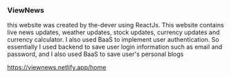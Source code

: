 ### ViewNews

this website was created by the-dever using ReactJs. This website contains live news updates, weather updates, stock updates, currency updates and currency calculator. I also used BaaS to implement user authentication. So essentially I used backend to save user login information such as email and password, and I also used BaaS to save user's personal blogs

https://viewnews.netlify.app/home
